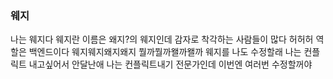 ### 웨지
나는 웨지다 웨지란 이름은 왜지?의 웨지인데 감자로 착각하는 사람들이 많다 허허허
역할은 백엔드이다
웨지웨지왜지왜지
뭘까뭘까왤까왤까
웨지를 나도 수정할래 나는 컨플릭트 내고싶어서 안달난애
나는 컨플릭트내기 전문가인데 이번엔 여러번 수정할꺼야
